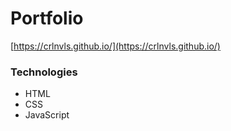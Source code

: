 # Portfolio

[https://crlnvls.github.io/](https://crlnvls.github.io/)

### Technologies

- HTML
- CSS
- JavaScript
